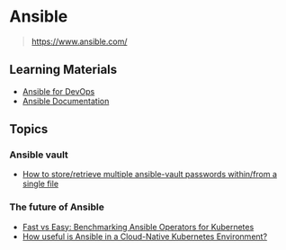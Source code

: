 # Ansible

> <https://www.ansible.com/>

## Learning Materials

- [Ansible for DevOps](ansible-for-devops)
- [Ansible Documentation](ansible_documentation)

## Topics

### Ansible vault

- [How to store/retrieve multiple ansible-vault passwords within/from a
  single file](https://devops.stackexchange.com/questions/12927/how-to-store-retrieve-multiple-ansible-vault-passwords-within-from-a-single-file)

### The future of Ansible

- [Fast vs Easy: Benchmarking Ansible Operators for Kubernetes](https://www.ansible.com/blog/fast-vs-easy-benchmarking-ansible-operators-for-kubernetes)
- [How useful is Ansible in a Cloud-Native Kubernetes Environment?](https://www.ansible.com/blog/how-useful-is-ansible-in-a-cloud-native-kubernetes-environment)
